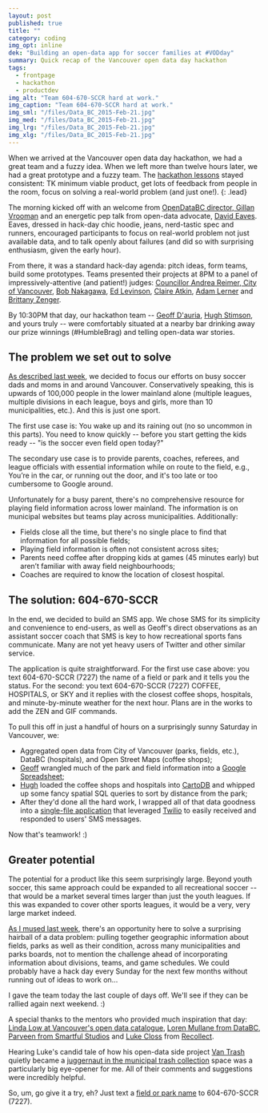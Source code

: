 ```yaml
---
layout: post
published: true
title: ""
category: coding
img_opt: inline
dek: "Building an open-data app for soccer families at #VODday"
summary: Quick recap of the Vancouver open data day hackathon
tags: 
  - frontpage
  - hackathon
  - productdev
img_alt: "Team 604-670-SCCR hard at work."
img_caption: "Team 604-670-SCCR hard at work."
img_sml: "/files/Data_BC_2015-Feb-21.jpg"
img_med: "/files/Data_BC_2015-Feb-21.jpg"
img_lrg: "/files/Data_BC_2015-Feb-21.jpg"
img_xlg: "/files/Data_BC_2015-Feb-21.jpg"
---
```


When we arrived at the Vancouver open data day hackathon, we had a great team and a fuzzy idea. When we left more than twelve hours later, we had a great prototype and a fuzzy team. The [hackathon lessons](http://phillipadsmith.com/2014/12/putting-mediaincontext-making-software.html) stayed consistent: TK minimum viable product, get lots of feedback from people in the room, focus on solving a real-world problem (and just one!). 
{: .lead}

The morning kicked off with an welcome from [OpenDataBC director, Gillan Vrooman](https://twitter.com/gndv) and an energetic pep talk from open-data advocate, [David Eaves](http://eaves.ca/about-david/). Eaves, dressed in hack-day chic hoodie, jeans, nerd-tastic spec and runners, encouraged participants to focus on real-world problem not just available data, and to talk openly about failures (and did so with surprising enthusiasm, given the early hour). 

From there, it was a standard hack-day agenda: pitch ideas, form teams, build some prototypes. Teams presented their projects at 8PM to a panel of impressively-attentive (and patient!) judges: [Councillor Andrea Reimer, City of Vancouver](http://vancouver.ca/your-government/andrea-reimer.aspx), [Bob Nakagawa](http://ca.linkedin.com/pub/bob-nakagawa/13/442/682/en), [Ed Levinson](http://ca.linkedin.com/in/edlevinson/en), [Claire Atkin](http://ca.linkedin.com/pub/claire-atkin/57/962/b35/en), [Adam Lerner](http://ca.linkedin.com/in/adamler/en) and [Brittany Zenger](https://www.linkedin.com/in/bzenger).

By 10:30PM that day, our hackathon team -- [Geoff D'auria](http://ca.linkedin.com/pub/geoff-d-auria/1/427/699), [Hugh Stimson](http://geocology.ca/), and yours truly -- were comfortably situated at a nearby bar drinking away our prize winnings (#HumbleBrag) and telling open-data war stories.

## The problem we set out to solve
[As described last week](http://phillipadsmith.com/2015/02/open-data-s-uneven-field.html), we decided to focus our efforts on busy soccer dads and moms in and around Vancouver. Conservatively speaking, this is upwards of 100,000 people in the lower mainland alone (multiple leagues, multiple divisions in each league, boys and girls, more than 10 municipalities, etc.). And this is just one sport.

The first use case is: You wake up and its raining out (no so uncommon in this parts). You need to know quickly -- before you start getting the kids ready -- "is the soccer even field open today?"

The secondary use case is to provide parents, coaches, referees, and league officials with essential information while on route to the field, e.g., You’re in the car, or running out the door, and it's too late or too cumbersome to Google around.

Unfortunately for a busy parent, there's no comprehensive resource for playing field information across lower mainland.  The information is on municipal websites but teams play across municipalities. Additionally:

*	Fields close all the time, but there's no single place to find that information for all possible fields;
* Playing field information is often not consistent across sites; 
* Parents need coffee after dropping kids at games (45 minutes early) but aren’t familiar with away field neighbourhoods;
* Coaches are required to know the location of closest hospital. 

## The solution: 604-670-SCCR
In the end, we decided to build an SMS app. We chose SMS for its  simplicity and convenience to end-users, as well as Geoff's direct observations as an assistant soccer coach that SMS is key to how recreational sports fans communicate. Many are not yet heavy users of Twitter and other similar service.

The application is quite straightforward. For the first use case above: you text 604-670-SCCR (7227) the name of a field or park and it tells you the status. For the second: you text 604-670-SCCR (7227) COFFEE, HOSPITALS, or SKY and it replies with the closest coffee shops, hospitals, and minute-by-minute weather for the next hour. Plans are in the works to add the ZEN and GIF commands.

To pull this off in just a handful of hours on a surprisingly sunny Saturday in Vancouver, we:

* Aggregated open data from City of Vancouver (parks, fields, etc.), DataBC (hospitals), and Open Street Maps (coffee shops); 
* [Geoff](http://ca.linkedin.com/pub/geoff-d-auria/1/427/699) wrangled much of the park and field information into a [Google Spreadsheet](https://docs.google.com/spreadsheets/d/172HoOQDKJaIMr930fugUK4GkxkzxR3mV3C3zJ0ruGeY/edit?usp=sharing);
* [Hugh](http://geocology.ca/) loaded the coffee shops and hospitals into [CartoDB](https://cartodb.com/) and whipped up some fancy spatial SQL queries to sort by distance from the park;
* After they'd done all the hard work, I wrapped all of that data goodness into a [single-file application](https://github.com/phillipadsmith/field-notes-lite) that leveraged [Twilio](http://twilio.com/) to easily received and responded to users' SMS messages.

Now that's teamwork! :)

## Greater potential 
The potential for a product like this seem surprisingly large. Beyond youth soccer, this same approach could be expanded to all recreational soccer -- that would be a market several times larger than just the youth leagues. If this was expanded to cover other sports leagues, it would be a very, very large market indeed.

[As I mused last week](http://phillipadsmith.com/2015/02/open-data-s-uneven-field.html), there's an opportunity here to solve a surprising hairball of a data problem: pulling together geographic information about fields, parks as well as their condition, across many municipalities and parks boards, not to mention the challenge ahead of incorporating information about divisions, teams, and game schedules. We could probably have a hack day every Sunday for the next few months without running out of ideas to work on...

I gave the team today the last couple of days off. We'll see if they can be rallied again next weekend. :)

A special thanks to the mentors who provided much inspiration that day: [Linda Low at Vancouver's open data catalogue](http://vancouver.ca/your-government/open-data-catalogue.aspx), [Loren Mullane from DataBC](http://ca.linkedin.com/pub/loren-mullane/24/36a/b74/en), [Parveen from Smartful Studios](http://ca.linkedin.com/in/kaler/en) and [Luke Closs](https://twitter.com/lukec) from [Recollect](https://recollect.net/). 

Hearing Luke's candid tale of how his open-data side project [Van Trash](http://eaves.ca/2009/09/17/garbage-collection-now-is-sexy-introducing-vantrash/) quietly became a [juggernaut in the municipal trash collection](https://recollect.net/) space was a particularly big eye-opener for me. All of their comments and suggestions were incredibly helpful.

So, um, go give it a try, eh? Just text a [field or park name](https://docs.google.com/spreadsheets/d/172HoOQDKJaIMr930fugUK4GkxkzxR3mV3C3zJ0ruGeY/edit#gid=0) to 604-670-SCCR (7227).

